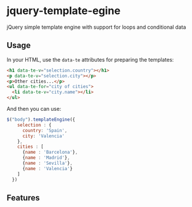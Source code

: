 # jquery-template-egine
jQuery simple template engine with support for loops and conditional data

## Usage
In your HTML, use the `data-te` attributes for preparing the templates:

```html
<h1 data-te-v="selection.country"></h1>
<p data-te-v="selection.city"></p>
<p>Other cities...</p>
<ul data-te-for="city of cities">
  <li data-te-v="city.name"></li>
</ul>
```
And then you can use:

```js
$("body").templateEngine({
    selection : {
      country: 'Spain',
      city: 'Valencia'
    },
    cities : [
      {name : 'Barcelona'},
      {name : 'Madrid'},
      {name : 'Sevilla'},
      {name : 'Valencia'}
    ]
  })
```

## Features
